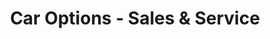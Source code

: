 ---
title: "Car Options - Sales & Service"
url: /rathcoole/car-options-sales-und-service/
shop: Autowerkstatt
---
